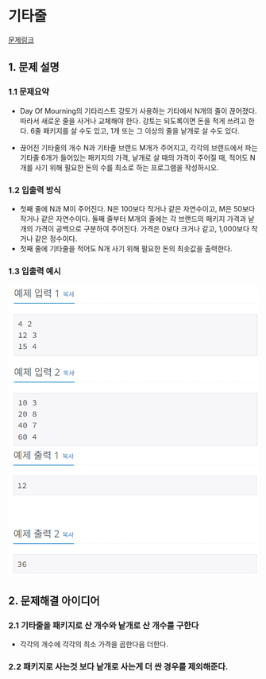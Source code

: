 # 기타줄
[문제링크](https://www.acmicpc.net/problem/1049)

## 1. 문제 설명

### 1.1 문제요약
- Day Of Mourning의 기타리스트 강토가 사용하는 기타에서 N개의 줄이 끊어졌다. 따라서 새로운 줄을 사거나 교체해야 한다. 강토는 되도록이면 돈을 적게 쓰려고 한다. 6줄 패키지를 살 수도 있고, 1개 또는 그 이상의 줄을 낱개로 살 수도 있다.

- 끊어진 기타줄의 개수 N과 기타줄 브랜드 M개가 주어지고, 각각의 브랜드에서 파는 기타줄 6개가 들어있는 패키지의 가격, 낱개로 살 때의 가격이 주어질 때, 적어도 N개를 사기 위해 필요한 돈의 수를 최소로 하는 프로그램을 작성하시오.
### 1.2 입출력 방식 
- 첫째 줄에 N과 M이 주어진다. N은 100보다 작거나 같은 자연수이고, M은 50보다 작거나 같은 자연수이다. 둘째 줄부터 M개의 줄에는 각 브랜드의 패키지 가격과 낱개의 가격이 공백으로 구분하여 주어진다. 가격은 0보다 크거나 같고, 1,000보다 작거나 같은 정수이다.
- 첫째 줄에 기타줄을 적어도 N개 사기 위해 필요한 돈의 최솟값을 출력한다.
### 1.3 입출력 예시
<img src='입력예시.jpg'>
<img src='출력예시.jpg'>


## 2. 문제해결 아이디어

### 2.1 기타줄을 패키지로 산 개수와 낱개로 산 개수를 구한다
- 각각의 개수에 각각의 최소 가격을 곱한다음 더한다.
### 2.2 패키지로 사는것 보다 낱개로 사는게 더 싼 경우를 제외해준다.
